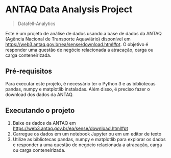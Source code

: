 # ANTAQ Data Analysis Project
> Datafell-Analytics

Este é um projeto de análise de dados usando a base de dados da ANTAQ (Agência Nacional de Transporte Aquaviário) disponível em https://web3.antaq.gov.br/ea/sense/download.html#pt. O objetivo é responder uma questão de negócio relacionada a atracação, carga ou carga conteneirizada.

## Pré-requisitos

Para executar este projeto, é necessário ter o Python 3 e as bibliotecas pandas, numpy e matplotlib instaladas. Além disso, é preciso fazer o download dos dados da ANTAQ.

## Executando o projeto

1. Baixe os dados da ANTAQ em https://web3.antaq.gov.br/ea/sense/download.html#pt
2. Carregue os dados em um notebook Jupyter ou em um editor de texto
3. Utilize as bibliotecas pandas, numpy e matplotlib para explorar os dados e responder a uma questão de negócio relacionada a atracação, carga ou carga conteneirizada.
